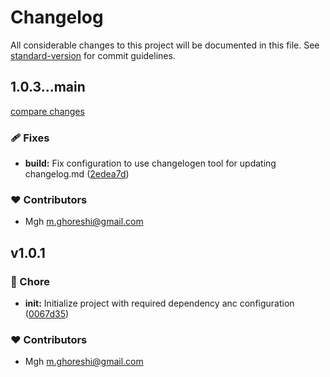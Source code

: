 
# Changelog

All considerable changes to this project will be documented in this file. See [standard-version](https://github.com/conventional-changelog/standard-version) for commit guidelines.

## 1.0.3...main

[compare changes](https://github.com/mohammadGh/my-typescript-library-starter/compare/1.0.3...main)

### 🩹 Fixes

- **build:** Fix configuration to use changelogen tool for updating changelog.md ([2edea7d](https://github.com/mohammadGh/my-typescript-library-starter/commit/2edea7d))

### ❤️ Contributors

- Mgh <m.ghoreshi@gmail.com>

## v1.0.1


### 🏡 Chore

- **init:** Initialize project with required dependency anc configuration ([0067d35](https://github.com/mohammadGh/my-typescript-library-starter/commit/0067d35))

### ❤️ Contributors

- Mgh <m.ghoreshi@gmail.com>

